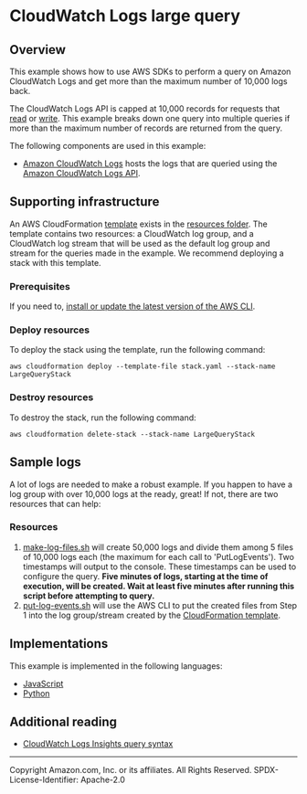 # CloudWatch Logs large query

## Overview

This example shows how to use AWS SDKs to perform a query on Amazon CloudWatch Logs and get more than the maximum number of 10,000 logs back.

The CloudWatch Logs API is capped at 10,000 records for requests that [read](https://docs.aws.amazon.com/AmazonCloudWatchLogs/latest/APIReference/API_GetLogEvents.html) or [write](https://docs.aws.amazon.com/AmazonCloudWatchLogs/latest/APIReference/API_PutLogEvents.html). This example breaks down one query into multiple queries if more than the maximum number of records are returned from the query.

The following components are used in this example:

- [Amazon CloudWatch Logs](https://docs.aws.amazon.com/AmazonCloudWatch/latest/logs/WhatIsCloudWatchLogs.html) hosts the logs that are queried using the [Amazon CloudWatch Logs API](https://docs.aws.amazon.com/AmazonCloudWatchLogs/latest/APIReference/Welcome.html).

## Supporting infrastructure

An AWS CloudFormation [template](./resources/stack.yaml) exists in the [resources folder](./resources/). The template contains two resources: a CloudWatch log group, and a CloudWatch log stream that will be used as the default log group and stream for the queries made in the example. We recommend deploying a stack with this template.

### Prerequisites

If you need to, [install or update the latest version of the AWS CLI](https://docs.aws.amazon.com/cli/latest/userguide/getting-started-install.html).

### Deploy resources

To deploy the stack using the template, run the following command:

```
aws cloudformation deploy --template-file stack.yaml --stack-name LargeQueryStack
```

### Destroy resources

To destroy the stack, run the following command:

```
aws cloudformation delete-stack --stack-name LargeQueryStack
```

## Sample logs

A lot of logs are needed to make a robust example. If you happen to have a log group with over 10,000 logs at the ready, great! If not, there are two resources that can help:

### Resources

1. [make-log-files.sh](./resources/make-log-files.sh) will create 50,000 logs and divide them among 5 files of 10,000 logs each (the maximum for each call to 'PutLogEvents'). Two timestamps will output to the console. These timestamps can be used to configure the query. **Five minutes of logs, starting at the time of execution, will be created. Wait at least five minutes after running this script before attempting to query.**
2. [put-log-events.sh](./resources/put-log-events.sh) will use the AWS CLI to put the created files from Step 1 into the log group/stream created by the [CloudFormation template](#cloudformation).

## Implementations

This example is implemented in the following languages:

- [JavaScript](../../javascriptv3/example_code/cloudwatch-logs/scenarios/large-query/README.md)
- [Python](../../python/example_code/cloudwatch-logs/scenarios/large-query/README.md)

## Additional reading

- [CloudWatch Logs Insights query syntax](https://docs.aws.amazon.com/AmazonCloudWatch/latest/logs/CWL_QuerySyntax.html)

---

Copyright Amazon.com, Inc. or its affiliates. All Rights Reserved. SPDX-License-Identifier: Apache-2.0
